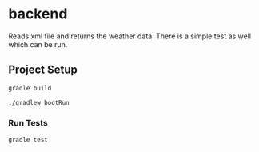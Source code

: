 # backend

Reads xml file and returns the weather data.
There is a simple test as well which can be run.

## Project Setup

```sh
gradle build
```

```sh
./gradlew bootRun
```

### Run Tests

```sh
gradle test
```
